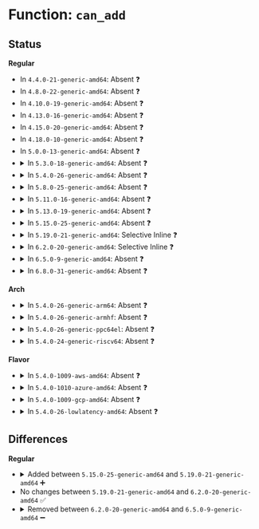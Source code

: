 # Function: <code>can_add</code>

## Status
<b>Regular</b>
<ul>
<li>
In <code>4.4.0-21-generic-amd64</code>: Absent ❓
</li>
<li>
In <code>4.8.0-22-generic-amd64</code>: Absent ❓
</li>
<li>
In <code>4.10.0-19-generic-amd64</code>: Absent ❓
</li>
<li>
In <code>4.13.0-16-generic-amd64</code>: Absent ❓
</li>
<li>
In <code>4.15.0-20-generic-amd64</code>: Absent ❓
</li>
<li>
In <code>4.18.0-10-generic-amd64</code>: Absent ❓
</li>
<li>
In <code>5.0.0-13-generic-amd64</code>: Absent ❓
</li>
<li>
<details>
<summary>In <code>5.3.0-18-generic-amd64</code>: Absent ❓</summary>

```json
{
  "name": "can_add",
  "collision_type": "Unique Static",
  "inline_type": "Selective",
  "funcs": [
    {
      "addr": 18446744071584083412,
      "name": "can_add",
      "external": false,
      "loc": "block/sed-opal.c:536",
      "file": "block/sed-opal.c",
      "inline": "not declared, inlined",
      "caller_inline": [
        "block/sed-opal.c:add_token_u64",
        "block/sed-opal.c:add_token_u8"
      ],
      "caller_func": [
        "block/sed-opal.c:add_token_u64",
        "block/sed-opal.c:add_token_u8"
      ]
    }
  ],
  "symbols": [
    {
      "addr": 18446744071584082480,
      "name": "can_add.part.0",
      "section": ".text",
      "bind": "STB_LOCAL",
      "size": 62
    }
  ]
}
```
</details>
</li>
<li>
<details>
<summary>In <code>5.4.0-26-generic-amd64</code>: Absent ❓</summary>

```json
{
  "name": "can_add",
  "collision_type": "Unique Static",
  "inline_type": "Selective",
  "funcs": [
    {
      "addr": 18446744071584206116,
      "name": "can_add",
      "external": false,
      "loc": "block/sed-opal.c:535",
      "file": "block/sed-opal.c",
      "inline": "not declared, inlined",
      "caller_inline": [
        "block/sed-opal.c:add_token_u64",
        "block/sed-opal.c:add_token_u8"
      ],
      "caller_func": [
        "block/sed-opal.c:add_token_u64",
        "block/sed-opal.c:add_token_u8"
      ]
    }
  ],
  "symbols": [
    {
      "addr": 18446744071584205184,
      "name": "can_add.part.0",
      "section": ".text",
      "bind": "STB_LOCAL",
      "size": 62
    }
  ]
}
```
</details>
</li>
<li>
<details>
<summary>In <code>5.8.0-25-generic-amd64</code>: Absent ❓</summary>

```json
{
  "name": "can_add",
  "collision_type": "Unique Static",
  "inline_type": "Full",
  "funcs": [
    {
      "addr": 18446744071584601032,
      "name": "can_add",
      "external": false,
      "loc": "block/sed-opal.c:537",
      "file": "block/sed-opal.c",
      "inline": "not declared, inlined",
      "caller_inline": [
        "block/sed-opal.c:add_bytestring_header",
        "block/sed-opal.c:add_bytestring_header"
      ],
      "caller_func": []
    }
  ],
  "symbols": []
}
```
</details>
</li>
<li>
<details>
<summary>In <code>5.11.0-16-generic-amd64</code>: Absent ❓</summary>

```json
{
  "name": "can_add",
  "collision_type": "Unique Static",
  "inline_type": "Full",
  "funcs": [
    {
      "addr": 18446744071584719880,
      "name": "can_add",
      "external": false,
      "loc": "block/sed-opal.c:537",
      "file": "block/sed-opal.c",
      "inline": "not declared, inlined",
      "caller_inline": [
        "block/sed-opal.c:add_bytestring_header",
        "block/sed-opal.c:add_bytestring_header"
      ],
      "caller_func": []
    }
  ],
  "symbols": []
}
```
</details>
</li>
<li>
<details>
<summary>In <code>5.13.0-19-generic-amd64</code>: Absent ❓</summary>

```json
{
  "name": "can_add",
  "collision_type": "Unique Static",
  "inline_type": "Full",
  "funcs": [
    {
      "addr": 18446744071584747261,
      "name": "can_add",
      "external": false,
      "loc": "block/sed-opal.c:537",
      "file": "block/sed-opal.c",
      "inline": "not declared, inlined",
      "caller_inline": [
        "block/sed-opal.c:add_bytestring_header",
        "block/sed-opal.c:add_bytestring_header"
      ],
      "caller_func": []
    }
  ],
  "symbols": []
}
```
</details>
</li>
<li>
<details>
<summary>In <code>5.15.0-25-generic-amd64</code>: Absent ❓</summary>

```json
{
  "name": "can_add",
  "collision_type": "Unique Static",
  "inline_type": "Full",
  "funcs": [
    {
      "addr": 18446744071585175773,
      "name": "can_add",
      "external": false,
      "loc": "block/sed-opal.c:537",
      "file": "block/sed-opal.c",
      "inline": "not declared, inlined",
      "caller_inline": [
        "block/sed-opal.c:add_bytestring_header",
        "block/sed-opal.c:add_bytestring_header"
      ],
      "caller_func": []
    }
  ],
  "symbols": []
}
```
</details>
</li>
<li>
<details>
<summary>In <code>5.19.0-21-generic-amd64</code>: Selective Inline ❓</summary>

```c
bool can_add(int * err, struct opal_dev * cmd, size_t len)
```

```json
{
  "name": "can_add",
  "collision_type": "Unique Static",
  "inline_type": "Selective",
  "funcs": [
    {
      "addr": 18446744071585913448,
      "name": "can_add",
      "external": false,
      "loc": "block/sed-opal.c:537",
      "file": "block/sed-opal.c",
      "inline": "not declared, inlined",
      "caller_inline": [
        "block/sed-opal.c:add_bytestring_header"
      ],
      "caller_func": []
    }
  ],
  "symbols": [
    {
      "addr": 18446744071585909616,
      "name": "can_add",
      "section": ".text",
      "bind": "STB_LOCAL",
      "size": 143
    }
  ]
}
```
</details>
</li>
<li>
<details>
<summary>In <code>6.2.0-20-generic-amd64</code>: Selective Inline ❓</summary>

```c
bool can_add(int * err, struct opal_dev * cmd, size_t len)
```

```json
{
  "name": "can_add",
  "collision_type": "Unique Static",
  "inline_type": "Selective",
  "funcs": [
    {
      "addr": 18446744071586703352,
      "name": "can_add",
      "external": false,
      "loc": "block/sed-opal.c:577",
      "file": "block/sed-opal.c",
      "inline": "not declared, inlined",
      "caller_inline": [
        "block/sed-opal.c:add_bytestring_header"
      ],
      "caller_func": []
    }
  ],
  "symbols": [
    {
      "addr": 18446744071586698736,
      "name": "can_add",
      "section": ".text",
      "bind": "STB_LOCAL",
      "size": 143
    }
  ]
}
```
</details>
</li>
<li>
<details>
<summary>In <code>6.5.0-9-generic-amd64</code>: Absent ❓</summary>

```json
{
  "name": "can_add",
  "collision_type": "Unique Static",
  "inline_type": "Full",
  "funcs": [
    {
      "addr": 18446744071586963416,
      "name": "can_add",
      "external": false,
      "loc": "block/sed-opal.c:585",
      "file": "block/sed-opal.c",
      "inline": "not declared, inlined",
      "caller_inline": [
        "block/sed-opal.c:add_bytestring_header"
      ],
      "caller_func": []
    }
  ],
  "symbols": []
}
```
</details>
</li>
<li>
<details>
<summary>In <code>6.8.0-31-generic-amd64</code>: Absent ❓</summary>

```json
{
  "name": "can_add",
  "collision_type": "Unique Static",
  "inline_type": "Full",
  "funcs": [
    {
      "addr": 18446744071587245208,
      "name": "can_add",
      "external": false,
      "loc": "block/sed-opal.c:698",
      "file": "block/sed-opal.c",
      "inline": "not declared, inlined",
      "caller_inline": [
        "block/sed-opal.c:add_bytestring_header"
      ],
      "caller_func": []
    }
  ],
  "symbols": []
}
```
</details>
</li>
</ul>
<b>Arch</b>
<ul>
<li>
<details>
<summary>In <code>5.4.0-26-generic-arm64</code>: Absent ❓</summary>

```json
{
  "name": "can_add",
  "collision_type": "Unique Static",
  "inline_type": "Selective",
  "funcs": [
    {
      "addr": 18446603336496076984,
      "name": "can_add",
      "external": false,
      "loc": "block/sed-opal.c:535",
      "file": "block/sed-opal.c",
      "inline": "not declared, inlined",
      "caller_inline": [
        "block/sed-opal.c:add_token_u64",
        "block/sed-opal.c:add_token_u8"
      ],
      "caller_func": [
        "block/sed-opal.c:add_token_u64",
        "block/sed-opal.c:add_token_u8"
      ]
    }
  ],
  "symbols": [
    {
      "addr": 18446603336496076008,
      "name": "can_add.part.0",
      "section": ".text",
      "bind": "STB_LOCAL",
      "size": 108
    }
  ]
}
```
</details>
</li>
<li>
<details>
<summary>In <code>5.4.0-26-generic-armhf</code>: Absent ❓</summary>

```json
{
  "name": "can_add",
  "collision_type": "Unique Static",
  "inline_type": "Selective",
  "funcs": [
    {
      "addr": 3229406020,
      "name": "can_add",
      "external": false,
      "loc": "block/sed-opal.c:535",
      "file": "block/sed-opal.c",
      "inline": "not declared, inlined",
      "caller_inline": [
        "block/sed-opal.c:add_token_u64",
        "block/sed-opal.c:add_token_u8"
      ],
      "caller_func": [
        "block/sed-opal.c:add_token_u64",
        "block/sed-opal.c:add_token_u8"
      ]
    }
  ],
  "symbols": [
    {
      "addr": 3229404972,
      "name": "can_add.part.0",
      "section": ".text",
      "bind": "STB_LOCAL",
      "size": 88
    }
  ]
}
```
</details>
</li>
<li>
<details>
<summary>In <code>5.4.0-26-generic-ppc64el</code>: Absent ❓</summary>

```json
{
  "name": "can_add",
  "collision_type": "Unique Static",
  "inline_type": "Selective",
  "funcs": [
    {
      "addr": 13835058055290316536,
      "name": "can_add",
      "external": false,
      "loc": "block/sed-opal.c:535",
      "file": "block/sed-opal.c",
      "inline": "not declared, inlined",
      "caller_inline": [
        "block/sed-opal.c:add_token_u64",
        "block/sed-opal.c:add_token_u8"
      ],
      "caller_func": [
        "block/sed-opal.c:add_token_u64",
        "block/sed-opal.c:add_token_u8"
      ]
    }
  ],
  "symbols": [
    {
      "addr": 13835058055290315296,
      "name": "can_add.part.0",
      "section": ".text",
      "bind": "STB_LOCAL",
      "size": 132
    }
  ]
}
```
</details>
</li>
<li>
<details>
<summary>In <code>5.4.0-24-generic-riscv64</code>: Absent ❓</summary>

```json
{
  "name": "can_add",
  "collision_type": "Unique Static",
  "inline_type": "Selective",
  "funcs": [
    {
      "addr": 18446743936275147582,
      "name": "can_add",
      "external": false,
      "loc": "block/sed-opal.c:535",
      "file": "block/sed-opal.c",
      "inline": "not declared, inlined",
      "caller_inline": [
        "block/sed-opal.c:add_token_u64",
        "block/sed-opal.c:add_token_u8"
      ],
      "caller_func": [
        "block/sed-opal.c:add_token_u64",
        "block/sed-opal.c:add_token_u8"
      ]
    }
  ],
  "symbols": [
    {
      "addr": 18446743936275146508,
      "name": "can_add.part.0",
      "section": ".text",
      "bind": "STB_LOCAL",
      "size": 90
    }
  ]
}
```
</details>
</li>
</ul>
<b>Flavor</b>
<ul>
<li>
<details>
<summary>In <code>5.4.0-1009-aws-amd64</code>: Absent ❓</summary>

```json
{
  "name": "can_add",
  "collision_type": "Unique Static",
  "inline_type": "Selective",
  "funcs": [
    {
      "addr": 18446744071584174852,
      "name": "can_add",
      "external": false,
      "loc": "block/sed-opal.c:535",
      "file": "block/sed-opal.c",
      "inline": "not declared, inlined",
      "caller_inline": [
        "block/sed-opal.c:add_token_u64",
        "block/sed-opal.c:add_token_u8"
      ],
      "caller_func": [
        "block/sed-opal.c:add_token_u64",
        "block/sed-opal.c:add_token_u8"
      ]
    }
  ],
  "symbols": [
    {
      "addr": 18446744071584173920,
      "name": "can_add.part.0",
      "section": ".text",
      "bind": "STB_LOCAL",
      "size": 62
    }
  ]
}
```
</details>
</li>
<li>
<details>
<summary>In <code>5.4.0-1010-azure-amd64</code>: Absent ❓</summary>

```json
{
  "name": "can_add",
  "collision_type": "Unique Static",
  "inline_type": "Selective",
  "funcs": [
    {
      "addr": 18446744071584110100,
      "name": "can_add",
      "external": false,
      "loc": "block/sed-opal.c:535",
      "file": "block/sed-opal.c",
      "inline": "not declared, inlined",
      "caller_inline": [
        "block/sed-opal.c:add_token_u64",
        "block/sed-opal.c:add_token_u8"
      ],
      "caller_func": [
        "block/sed-opal.c:add_token_u64",
        "block/sed-opal.c:add_token_u8"
      ]
    }
  ],
  "symbols": [
    {
      "addr": 18446744071584109168,
      "name": "can_add.part.0",
      "section": ".text",
      "bind": "STB_LOCAL",
      "size": 62
    }
  ]
}
```
</details>
</li>
<li>
<details>
<summary>In <code>5.4.0-1009-gcp-amd64</code>: Absent ❓</summary>

```json
{
  "name": "can_add",
  "collision_type": "Unique Static",
  "inline_type": "Selective",
  "funcs": [
    {
      "addr": 18446744071584158612,
      "name": "can_add",
      "external": false,
      "loc": "block/sed-opal.c:535",
      "file": "block/sed-opal.c",
      "inline": "not declared, inlined",
      "caller_inline": [
        "block/sed-opal.c:add_token_u64",
        "block/sed-opal.c:add_token_u8"
      ],
      "caller_func": [
        "block/sed-opal.c:add_token_u64",
        "block/sed-opal.c:add_token_u8"
      ]
    }
  ],
  "symbols": [
    {
      "addr": 18446744071584157680,
      "name": "can_add.part.0",
      "section": ".text",
      "bind": "STB_LOCAL",
      "size": 62
    }
  ]
}
```
</details>
</li>
<li>
<details>
<summary>In <code>5.4.0-26-lowlatency-amd64</code>: Absent ❓</summary>

```json
{
  "name": "can_add",
  "collision_type": "Unique Static",
  "inline_type": "Selective",
  "funcs": [
    {
      "addr": 18446744071584262996,
      "name": "can_add",
      "external": false,
      "loc": "block/sed-opal.c:535",
      "file": "block/sed-opal.c",
      "inline": "not declared, inlined",
      "caller_inline": [
        "block/sed-opal.c:add_token_u64",
        "block/sed-opal.c:add_token_u8"
      ],
      "caller_func": [
        "block/sed-opal.c:add_token_u64",
        "block/sed-opal.c:add_token_u8"
      ]
    }
  ],
  "symbols": [
    {
      "addr": 18446744071584262064,
      "name": "can_add.part.0",
      "section": ".text",
      "bind": "STB_LOCAL",
      "size": 62
    }
  ]
}
```
</details>
</li>
</ul>

## Differences
<b>Regular</b>
<ul>
<li>
<details>
<summary>Added between <code>5.15.0-25-generic-amd64</code> and <code>5.19.0-21-generic-amd64</code> ➕</summary>

```c
bool can_add(int * err, struct opal_dev * cmd, size_t len)
```
</details>
</li>
<li>
No changes between <code>5.19.0-21-generic-amd64</code> and <code>6.2.0-20-generic-amd64</code> ✅
</li>
<li>
<details>
<summary>Removed between <code>6.2.0-20-generic-amd64</code> and <code>6.5.0-9-generic-amd64</code> ➖</summary>

```c
bool can_add(int * err, struct opal_dev * cmd, size_t len)
```
</details>
</li>
</ul>
